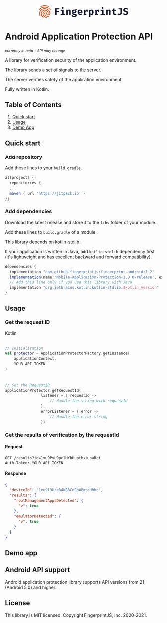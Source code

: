 <p align="center">
  <a href="https://fingerprintjs.com">
    <img src="resources/logo.svg" alt="FingerprintJS" width="300px" />
  </a>
</p>
																		      
																		      
# Android Application Protection API

<small><i>currently in beta - API may change</i></small>

A library for verification security of the application environment.

The library sends a set of signals to the server.

The server verifies safety of the application environment.

Fully written in Kotlin.


## Table of Contents
1. [Quick start](#quick-start)
2. [Usage](#usage)
4. [Demo App](#demo-app)


## Quick start

### Add repository

Add these lines to your `build.gradle`.


```gradle
allprojects {
  repositories {
  ...
  maven { url 'https://jitpack.io' }
}}
```

### Add dependencies

Download the latest release and store it to the `libs` folder of your module. 
 
Add these lines to `build.gradle` of a module.

This library depends on [kotlin-stdlib](https://kotlinlang.org/api/latest/jvm/stdlib/).

If your application is written in Java, add `kotlin-stdlib` dependency first (it's lightweight and has excellent backward and forward compatibility).

```gradle
dependencies {
  implementation "com.github.fingerprintjs:fingerprint-android:1.2"
  implementation(name:'Mobile-Application-Protection-1.0.0-release', ext:'aar')
  // Add this line only if you use this library with Java
  implementation "org.jetbrains.kotlin:kotlin-stdlib:$kotlin_version"
}

```


## Usage

### Get the request ID

Kotlin

```kotlin

// Initialization
val protector = ApplicationProtectorFactory.getInstance(
    applicationContext,
    YOUR_API_TOKEN
)


// Get the RequestID
applicationProtector.getRequestId(
                listener = { requestId ->
                    // Handle the string with requestId
                },
                errorListener = { error ->
                    // Handle the error string
                })

```

### Get the results of verification by the requestId

#### Request
```http request
GET /results?id=1xu9PyL9pclHYbHupthsiupaRci
Auth-Token: YOUR_API_TOKEN
```

#### Response
```json
{
  "deviceId": "1xu9l9Ure84KB8CnEbABmteHhhc",
  "results": {
    "rootManagementAppsDetected": {
      "v": true
    },
    "emulatorDetected": {
      "v": true
    }
  }
}
```

## Demo app

## Android API support

Android application protection library  supports API versions from 21 (Android 5.0) and higher.


## License

This library is MIT licensed.
Copyright FingerprintJS, Inc. 2020-2021.
